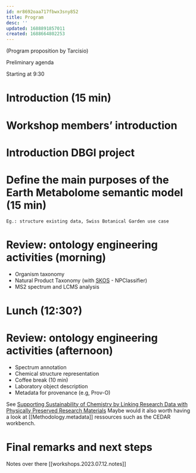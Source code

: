 ```yaml
---
id: mr8692oaa717fbwx3sny852
title: Program
desc: ''
updated: 1688891857011
created: 1688664802253
---
```


(Program proposition by Tarcisio)

Preliminary agenda 
 

Starting at 9:30 

# Introduction (15 min)
# Workshop members’ introduction
# Introduction DBGI project
# Define the main purposes of the Earth Metabolome semantic model (15 min)
    Eg.: structure existing data, Swiss Botanical Garden use case

# Review: ontology engineering activities (morning)

- Organism taxonomy 
- Natural Product Taxonomy (with [SKOS](https://en.wikipedia.org/wiki/Simple_Knowledge_Organization_System "Simple Knowledge Organization System \(SKOS\) is a W3C recommendation designed for representation of thesauri, classification schemes, taxonomies, subject-heading systems, or any other type of structured controlled vocabulary. SKOS is part of the Semantic Web family of standards built upon RDF and RDFS, and its main objective is to enable easy publication and use of such vocabularies as linked data.") - NPClassifier)
- MS2 spectrum and LCMS analysis

# Lunch (12:30?)
# Review: ontology engineering activities (afternoon)
 - Spectrum annotation
 - Chemical structure representation
 - Coffee break (10 min)
 - Laboratory object description
 - Metadata for provenance (e.g, Prov-O)

 See [Supporting Sustainability of Chemistry by Linking Research Data with Physically Preserved Research Materials](https://chemrxiv.org/engage/api-gateway/chemrxiv/assets/orp/resource/item/64a2fa0cba3e99daef73fa6a/original/supporting-sustainability-of-chemistry-by-linking-research-data-with-physically-preserved-research-materials.pdf)
Maybe would it also worth having a look at [[Methodology.metadata]] ressources such as the CEDAR workbench.
 

# Final remarks and next steps 



Notes over there [[workshops.2023.07.12.notes]]
